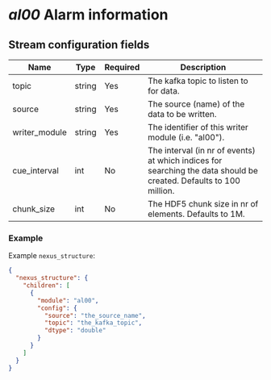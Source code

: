 # *al00* Alarm information

## Stream configuration fields

|Name|Type|Required| Description                                                                                                        |
---|---|---|--------------------------------------------------------------------------------------------------------------------|
topic|string|Yes| The kafka topic to listen to for data.                                                                             |
source|string|Yes| The source (name) of the data to be written.                                                                       |
writer_module|string|Yes| The identifier of this writer module (i.e. "al00").                                                                |
cue_interval|int|No| The interval (in nr of events) at which indices for searching the data should be created. Defaults to 100 million. |
chunk_size|int|No| The HDF5 chunk size in nr of elements. Defaults to 1M.                                                             |


### Example

Example `nexus_structure`:

```json
{
  "nexus_structure": {
    "children": [
      {
        "module": "al00",
        "config": {
          "source": "the_source_name",
          "topic": "the_kafka_topic",
          "dtype": "double"
        }
      }
    ]
  }
}
```
